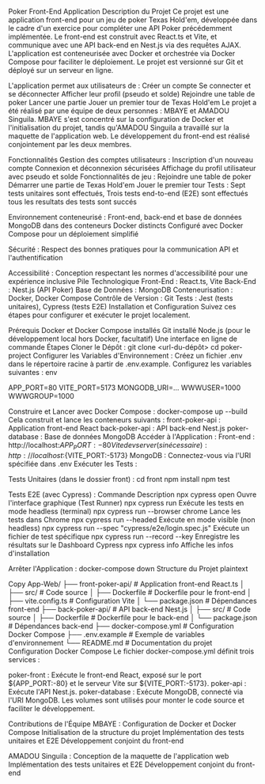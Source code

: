 Poker Front-End Application
Description du Projet
Ce projet est une application front-end pour un jeu de poker Texas Hold'em, développée dans le cadre d'un exercice pour compléter une 
API Poker précédemment implémentée. Le front-end est construit avec React.ts et Vite, et communique avec une API back-end en Nest.js via des requêtes AJAX. 
L'application est conteneurisée avec Docker et orchestrée via Docker Compose pour faciliter le déploiement. Le projet est versionné sur Git et déployé sur un serveur en ligne.

L'application permet aux utilisateurs de :
Créer un compte
Se connecter et se déconnecter
Afficher leur profil (pseudo et solde)
Rejoindre une table de poker
Lancer une partie
Jouer un premier tour de Texas Hold'em
Le projet a été réalisé par une équipe de deux personnes : MBAYE et AMADOU Singuila. MBAYE s'est concentré sur la configuration de Docker et l'initialisation du projet, 
tandis qu'AMADOU Singuila a travaillé sur la maquette de l'application web. Le développement du front-end est réalisé conjointement par les deux membres.

Fonctionnalités
Gestion des comptes utilisateurs :
Inscription d'un nouveau compte
Connexion et déconnexion sécurisées
Affichage du profil utilisateur avec pseudo et solde
Fonctionnalités de jeu :
Rejoindre une table de poker
Démarrer une partie de Texas Hold'em
Jouer le premier tour
Tests :
Sept tests unitaires sont effectués,
Trois tests end-to-end (E2E) sont effectués
tous les resultats des tests sont succés

Environnement conteneurisé :
Front-end, back-end et base de données MongoDB dans des conteneurs Docker distincts
Configuré avec Docker Compose pour un déploiement simplifié

Sécurité :
Respect des bonnes pratiques pour la communication API et l'authentification

Accessibilité :
Conception respectant les normes d'accessibilité pour une expérience inclusive
Pile Technologique
Front-End : React.ts, Vite
Back-End : Nest.js (API Poker)
Base de Données : MongoDB
Conteneurisation : Docker, Docker Compose
Contrôle de Version : Git
Tests : Jest (tests unitaires), Cypress (tests E2E)
Installation et Configuration
Suivez ces étapes pour configurer et exécuter le projet localement.

Prérequis
Docker et Docker Compose installés
Git installé
Node.js (pour le développement local hors Docker, facultatif)
Une interface en ligne de commande
Étapes
Cloner le Dépôt :
git clone <url-du-dépôt>
cd poker-project
Configurer les Variables d'Environnement :
Créez un fichier .env dans le répertoire racine à partir de .env.example.
Configurez les variables suivantes :
env

APP_PORT=80
VITE_PORT=5173
MONGODB_URI=...
WWWUSER=1000
WWWGROUP=1000

Construire et Lancer avec Docker Compose :
docker-compose up --build
Cela construit et lance les conteneurs suivants :
front-poker-api : Application front-end React
back-poker-api : API back-end Nest.js
poker-database : Base de données MongoDB
Accéder à l'Application :
Front-end : http://localhost:${APP_PORT:-80}
Vite dev server (si nécessaire) : http://localhost:${VITE_PORT:-5173}
MongoDB : Connectez-vous via l'URI spécifiée dans .env
Exécuter les Tests :

Tests Unitaires (dans le dossier front) :
cd front
npm install
npm test

Tests E2E (avec Cypress) :
Commande	                     Description
npx cypress open	             Ouvre l'interface graphique (Test Runner)
npx cypress run	               Exécute les tests en mode headless (terminal)
npx cypress run --browser      chrome	Lance les tests dans Chrome
npx cypress run --headed	     Exécute en mode visible (non headless)
npx cypress run --spec         "cypress/e2e/login.spec.js"	Exécute un fichier de test spécifique
npx cypress run --record --key <your-key>	Enregistre les résultats sur le Dashboard Cypress
npx cypress info	             Affiche les infos d'installation

Arrêter l'Application :
docker-compose down
Structure du Projet
plaintext

Copy
App-Web/
├── front-poker-api/                    # Application front-end React.ts
│   ├── src/                  # Code source
│   ├── Dockerfile            # Dockerfile pour le front-end
│   ├── vite.config.ts        # Configuration Vite
│   └── package.json          # Dépendances front-end
├── back-poker-api/                      # API back-end Nest.js
│   ├── src/                  # Code source
│   ├── Dockerfile            # Dockerfile pour le back-end
│   └── package.json          # Dépendances back-end
├── docker-compose.yml        # Configuration Docker Compose
├── .env.example              # Exemple de variables d'environnement
└── README.md                 # Documentation du projet
Configuration Docker Compose
Le fichier docker-compose.yml définit trois services :

poker-front : Exécute le front-end React, exposé sur le port ${APP_PORT:-80} et le serveur Vite sur ${VITE_PORT:-5173}.
poker-api : Exécute l'API Nest.js.
poker-database : Exécute MongoDB, connecté via l'URI MongoDB.
Les volumes sont utilisés pour monter le code source et faciliter le développement.

Contributions de l'Équipe
MBAYE :
Configuration de Docker et Docker Compose
Initialisation de la structure du projet
Implémentation des tests unitaires et E2E
Développement conjoint du front-end

AMADOU Singuila :
Conception de la maquette de l'application web
Implémentation des tests unitaires et E2E
Développement conjoint du front-end

